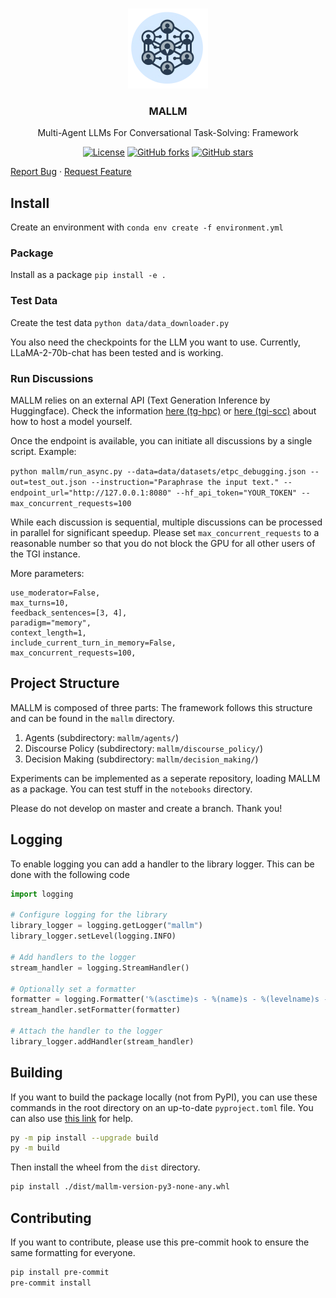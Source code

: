 <br />
<p align="center">
<a><img src="image/mallm.webp" alt="MALLM" width="128" height="128" title="FawnRescue"></a>
  <h3 align="center">MALLM</h3>
  <p align="center">
    Multi-Agent LLMs For Conversational Task-Solving: Framework<br />
    <p align="center">
  <a href="https://github.com/Multi-Agent-LLMs/mallm/blob/main/LICENSE"><img src="https://img.shields.io/github/license/Multi-Agent-LLMs/mallm" alt="License"></a>
  <a href="https://github.com/Multi-Agent-LLMs/mallm/network/members"><img src="https://img.shields.io/github/forks/Multi-Agent-LLMs/mallm?style=social" alt="GitHub forks"></a>
  <a href="https://github.com/Multi-Agent-LLMs/mallm/stargazers"><img src="https://img.shields.io/github/stars/Multi-Agent-LLMs/mallm?style=social" alt="GitHub stars"></a>
</p>
    <p>
    <a href="https://github.com/Multi-Agent-LLMs/mallm/issues">Report Bug</a>
    ·
    <a href="https://github.com/Multi-Agent-LLMs/mallm/issues">Request Feature</a>
    </p>
  </p>
</p>

## Install

Create an environment with
`conda env create -f environment.yml`

### Package
Install as a package
`pip install -e .`

### Test Data
Create the test data
`python data/data_downloader.py`

You also need the checkpoints for the LLM you want to use. Currently, LLaMA-2-70b-chat has been tested and is working.

### Run Discussions
MALLM relies on an external API (Text Generation Inference by Huggingface).
Check the information [here (tg-hpc)](https://github.com/Multi-Agent-LLMs/tgi-hpc) or [here (tgi-scc)](https://github.com/Multi-Agent-LLMs/tgi-scc) about how to host a model yourself.

Once the endpoint is available, you can initiate all discussions by a single script. Example:

`python mallm/run_async.py --data=data/datasets/etpc_debugging.json --out=test_out.json --instruction="Paraphrase the input text." --endpoint_url="http://127.0.0.1:8080" --hf_api_token="YOUR_TOKEN" --max_concurrent_requests=100`

While each discussion is sequential, multiple discussions can be processed in parallel for significant speedup. Please set `max_concurrent_requests` to a reasonable number so that you do not block the GPU for all other users of the TGI instance.

More parameters:
```
use_moderator=False,
max_turns=10,
feedback_sentences=[3, 4],
paradigm="memory",
context_length=1,
include_current_turn_in_memory=False,
max_concurrent_requests=100,
```

## Project Structure

MALLM is composed of three parts:
The framework follows this structure and can be found in the `mallm` directory.

1) Agents (subdirectory: `mallm/agents/`)
2) Discourse Policy (subdirectory: `mallm/discourse_policy/`)
3) Decision Making (subdirectory: `mallm/decision_making/`)

Experiments can be implemented as a seperate repository, loading MALLM as a package.
You can test stuff in the `notebooks` directory.

Please do not develop on master and create a branch. Thank you!

## Logging

To enable logging you can add a handler to the library logger. This can be done with the following code

```py
import logging

# Configure logging for the library
library_logger = logging.getLogger("mallm")
library_logger.setLevel(logging.INFO)

# Add handlers to the logger
stream_handler = logging.StreamHandler()

# Optionally set a formatter
formatter = logging.Formatter('%(asctime)s - %(name)s - %(levelname)s - %(message)s')
stream_handler.setFormatter(formatter)

# Attach the handler to the logger
library_logger.addHandler(stream_handler)
```

## Building
If you want to build the package locally (not from PyPI), you can use these commands in the root directory on an up-to-date `pyproject.toml` file.
You can also use [this link](https://packaging.python.org/en/latest/guides/writing-pyproject-toml/) for help.
```bash
py -m pip install --upgrade build
py -m build
```
Then install the wheel from the `dist` directory.
```bash
pip install ./dist/mallm-version-py3-none-any.whl
```

## Contributing
If you want to contribute, please use this pre-commit hook to ensure the same formatting for everyone.
```bash
pip install pre-commit
pre-commit install
```
